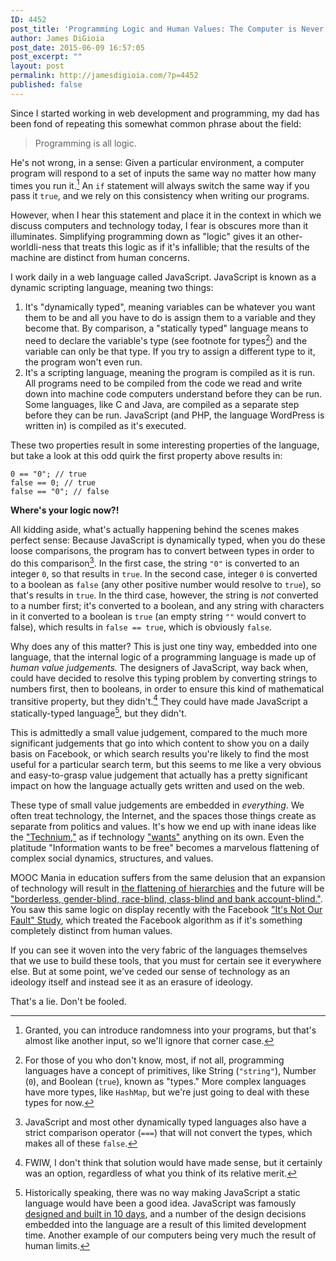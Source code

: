 ```yaml
---
ID: 4452
post_title: 'Programming Logic and Human Values: The Computer is Never Neutral'
author: James DiGioia
post_date: 2015-06-09 16:57:05
post_excerpt: ""
layout: post
permalink: http://jamesdigioia.com/?p=4452
published: false
---
```

Since I started working in web development and programming, my dad has been fond of repeating this somewhat common phrase about the field:

> Programming is all logic.

He's not wrong, in a sense: Given a particular environment, a computer program will respond to a set of inputs the same way no matter how many times you run it.[^1] An `if` statement will always switch the same way if you pass it `true`, and we rely on this consistency when writing our programs.

However, when I hear this statement and place it in the context in which we discuss computers and technology today, I fear is obscures more than it illuminates. Simplifying programming down as "logic" gives it an other-worldli-ness that treats this logic as if it's infallible; that the results of the machine are distinct from human concerns.

I work daily in a web language called JavaScript. JavaScript is known as a dynamic scripting language, meaning two things:

1.  It's "dynamically typed", meaning variables can be whatever you want them to be and all you have to do is assign them to a variable and they become that. By comparison, a "statically typed" language means to need to declare the variable's type (see footnote for types[^2]) and the variable can only be that type. If you try to assign a different type to it, the program won't even run.
2.  It's a scripting language, meaning the program is compiled as it is run. All programs need to be compiled from the code we read and write down into machine code computers understand before they can be run. Some languages, like C and Java, are compiled as a separate step before they can be run. JavaScript (and PHP, the language WordPress is written in) is compiled as it's executed.

These two properties result in some interesting properties of the language, but take a look at this odd quirk the first property above results in:

    0 == "0"; // true
    false == 0; // true
    false == "0"; // false
    

**Where's your logic now?!**

All kidding aside, what's actually happening behind the scenes makes perfect sense: Because JavaScript is dynamically typed, when you do these loose comparisons, the program has to convert between types in order to do this comparison[^3]. In the first case, the string `"0"` is converted to an integer `0`, so that results in `true`. In the second case, integer `0` is converted to a boolean as `false` (any other positive number would resolve to `true`), so that's results in `true`. In the third case, however, the string is *not* converted to a number first; it's converted to a boolean, and any string with characters in it converted to a boolean is `true` (an empty string `""` would convert to false), which results in `false == true`, which is obviously `false`.

Why does any of this matter? This is just one tiny way, embedded into one language, that the internal logic of a programming language is made up of *human value judgements.* The designers of JavaScript, way back when, could have decided to resolve this typing problem by converting strings to numbers first, then to booleans, in order to ensure this kind of mathematical transitive property, but they didn't.[^4] They could have made JavaScript a statically-typed language[^5], but they didn't.

This is admittedly a small value judgement, compared to the much more significant judgements that go into which content to show you on a daily basis on Facebook, or which search results you're likely to find the most useful for a particular search term, but this seems to me like a very obvious and easy-to-grasp value judgement that actually has a pretty significant impact on how the language actually gets written and used on the web.

These type of small value judgements are embedded in *everything*. We often treat technology, the Internet, and the spaces those things create as separate from politics and values. It's how we end up with inane ideas like the ["Technium,"][1] as if technology ["wants"][2] anything on its own. Even the platitude "Information wants to be free" becomes a marvelous flattening of complex social dynamics, structures, and values.

MOOC Mania in education suffers from the same delusion that an expansion of technology will result in [the flattening of hierarchies][3] and the future will be ["borderless, gender-blind, race-blind, class-blind and bank account-blind."][4]. You saw this same logic on display recently with the Facebook ["It's Not Our Fault" Study][5], which treated the Facebook algorithm as if it's something completely distinct from human values.

If you can see it woven into the very fabric of the languages themselves that we use to build these tools, that you must for certain see it everywhere else. But at some point, we've ceded our sense of technology as an ideology itself and instead see it as an erasure of ideology.

That's a lie. Don't be fooled.

[^1]:    
    Granted, you can introduce randomness into your programs, but that's almost like another input, so we'll ignore that corner case.

[^2]:    
    For those of you who don't know, most, if not all, programming languages have a concept of primitives, like String (`"string"`), Number (`0`), and Boolean (`true`), known as "types." More complex languages have more types, like `HashMap`, but we're just going to deal with these types for now.

[^3]:    
    JavaScript and most other dynamically typed languages also have a strict comparison operator (`===`) that will not convert the types, which makes all of these `false`.

[^4]:    
    FWIW, I don't think that solution would have made sense, but it certainly was an option, regardless of what you think of its relative merit.

[^5]:    
    Historically speaking, there was no way making JavaScript a static language would have been a good idea. JavaScript was famously [designed and built in 10 days][6], and a number of the design decisions embedded into the language are a result of this limited development time. Another example of our computers being very much the result of human limits.

 [1]: https://edge.org/conversation/the-technium
 [2]: http://www.newrepublic.com/article/books/magazine/84525/morozov-kelly-technology-book-wired
 [3]: http://hackeducation.com/2015/03/26/technofantasies/
 [4]: http://www.theguardian.com/education/2013/jun/15/university-education-online-mooc
 [5]: http://www.wired.com/2015/05/facebook-not-fault-study/
 [6]: http://www.computer.org/csdl/mags/co/2012/02/mco2012020007.html